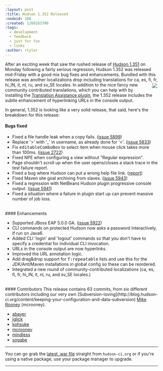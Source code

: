 ```yaml
---
:layout: post
:title: Hudson 1.352 Released
:nodeid: 168
:created: 1269263700
:tags:
  - development
  - feedback
  - just for fun
  - links
:author: rtyler
---
```


After an exciting week that saw the rushed release of [Hudson 1.351](http://blog.hudson-ci.org/content/breaking-hudson-1351-released) on Monday following a fairly serious regression, Hudson 1.352 was released mid-Friday with a good mix bug fixes and enhancements. Bundled with this release was another localizations drop including translations for ca, es, fi, fr, hi_IN, it, nl, ru, and sv_SE locales.<img src="http://agentdero.cachefly.net/continuousblog/hudson_neon.jpg" align="right" hspace="3" vspace="3"/> In addition to the nice fancy new community contributed translations, which you can help with by installing the [Translation Assistance plugin](http://wiki.hudson-ci.org/display/HUDSON/Translation+Assistance+Plugin), the 1.352 release includes the subtle enhancement of hyperlinking URLs in the console output.

In general, 1.352 is looking like a very solid release, that said, here's the breakdown for this release:

#### Bugs fixed

<ul class=image> 
  <li class=bug> 
    Fixed a file handle leak when a copy fails.
    (<a href="http://issues.hudson-ci.org/browse/HUDSON-5899">issue 5899</a>)
  <li class=bug> 
    Replace '&gt;' with '_' in username, as already done for '&lt;'.
    (<a href="http://issues.hudson-ci.org/browse/HUDSON-5833">issue 5833</a>)
  <li class=bug> 
    Fix <tt>editableComboBox</tt> to select item when mouse click takes more than 100ms.
    (<a href="http://issues.hudson-ci.org/browse/HUDSON-2722">issue 2722</a>)
  <li class=bug> 
    Fixed NPE when configuring a view without "Regular expression".
  <li class=bug> 
    Page shouldn't scroll up when the user opens/closes a stack trace in the test failure report.
  <li class=bug> 
    Fixed a bug where Hudson can put a wrong help file link.
    (<a href="http://n4.nabble.com/Resolution-of-help-files-in-jelly-entries-tp1592533p1592533.html">report</a>)
  <li class=bug> 
    Fixed Maven site goal archiving from slaves.
    (<a href="http://issues.hudson-ci.org/browse/HUDSON-5943">issue 5943</a>)
  <li class=bug> 
    Fixed a regression with NetBeans Hudson plugin progressive console output.
    (<a href="http://issues.hudson-ci.org/browse/HUDSON-5941">issue 5941</a>)
  <li class=bug> 
    Fixed a situation where a failure in plugin start up can prevent massive number of job loss. </ul>

<br clear="all"/>
#### Enhancements
<ul>
  <li class=rfe> 
    Supported JBoss EAP 5.0.0 GA.
    (<a href="http://issues.hudson-ci.org/browse/HUDSON-5922">issue 5922</a>)
  <li class=rfe> 
    CLI commands on protected Hudson now asks a password interactively, if run on Java6.
  <li class=rfe> 
    Added CLI 'login' and 'logout' commands so that you don't have to specify a credential
    for individual CLI invocation. 
  <li class=rfe> 
    URLs in the console output are now hyperlinks. 
  <li class=rfe> 
    Improved the URL annotation logic.
  <li class=rfe> 
    Add drag&amp;drop support for <tt>f:repeatable</tt> lists and use this for
    the JDK/Ant/Maven installations in global config so these can be reordered.
  <li class=rfe> 
    Integrated a new round of community-contributed localizations (ca, es, fi, fr, hi_IN, it, nl, ru, and sv_SE locales.)
</ul>
<!--break-->
<br clear="all"/>
#### Contributors
This release contains 63 commits, from six different contributors including our very own [Subversion-loving](http://blog.hudson-ci.org/content/keeping-your-configuration-and-data-subversion) <a id="aptureLink_Ee9tWyJQUm" href="http://twitter.com/MikeRooney">Mike Rooney</a> (mcrooney).

- <a id="aptureLink_5nO4bAJUea" href="http://twitter.com/abayer">abayer</a>
- <a id="aptureLink_k1FSSV57Pl" href="http://blogs.sun.com/jglick/">jglick</a>
- <a id="aptureLink_7UNdgyqEaS" href="http://twitter.com/kohsukekawa">kohsuke</a>
- <a id="aptureLink_Ee9tWyJQUm" href="http://twitter.com/MikeRooney">mcrooney</a>
- <a id="aptureLink_XwoYyUAc5v" href="http://blogs.sun.com/mindless">mindless</a>
- <a id="aptureLink_hkiotPcJud" href="http://twitter.com/ssogabe">sogabe</a>

---

You can go grab the [latest .war file](http://hudson-ci.org/latest/hudson.war) straight from `hudson-ci.org` or if you're using a native package, use your package manager to upgrade.

---
